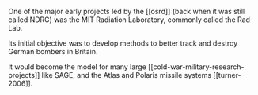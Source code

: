 One of the major early projects led by the [[osrd]] (back when it was still called NDRC) was the MIT Radiation Laboratory, commonly called the Rad Lab.

Its initial objective was to develop methods to better track and destroy German bombers in Britain.

It would become the model for many large [[cold-war-military-research-projects]] like SAGE, and the Atlas and Polaris missile systems [[turner-2006]].